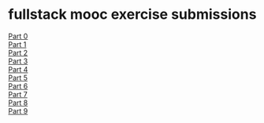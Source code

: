 # fullstack mooc exercise submissions
[Part 0](https://github.com/teemyl/fullstack_mooc/tree/master/part0)<br>
[Part 1](https://github.com/teemyl/fullstack_mooc/tree/master/part1)<br>
[Part 2](https://github.com/teemyl/fullstack_mooc/tree/master/part2)<br>
[Part 3](https://github.com/teemyl/fullstack_mooc/tree/master/part3)<br>
[Part 4](https://github.com/teemyl/fullstack_mooc/tree/master/part4)<br>
[Part 5](https://github.com/teemyl/fullstack_mooc/tree/master/part5)<br>
[Part 6](https://github.com/teemyl/fullstack_mooc/tree/master/part6)<br>
[Part 7](https://github.com/teemyl/fullstack_mooc/tree/master/part7)<br>
[Part 8](https://github.com/teemyl/fullstack_mooc/tree/master/part8)<br>
[Part 9](https://github.com/teemyl/fullstack_mooc/tree/master/part9)<br>
